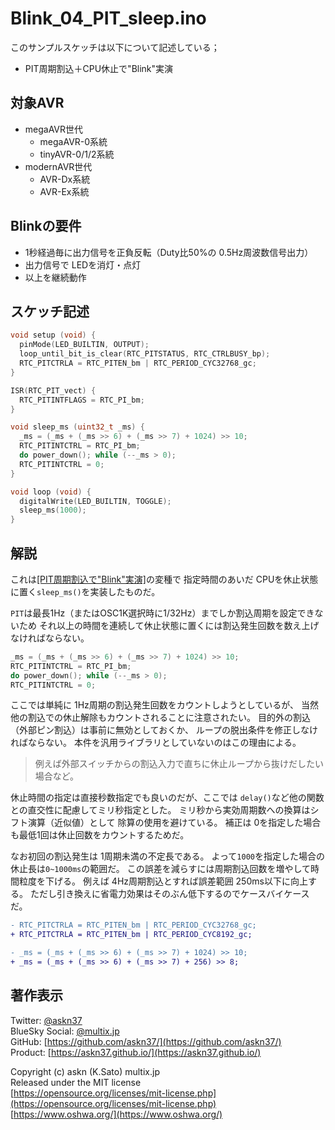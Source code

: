 # Blink_04_PIT_sleep.ino

このサンプルスケッチは以下について記述している；

- PIT周期割込＋CPU休止で"Blink"実演

## 対象AVR

- megaAVR世代
  - megaAVR-0系統
  - tinyAVR-0/1/2系統
- modernAVR世代
  - AVR-Dx系統
  - AVR-Ex系統

## Blinkの要件

- 1秒経過毎に出力信号を正負反転（Duty比50%の 0.5Hz周波数信号出力）
- 出力信号で LEDを消灯・点灯
- 以上を継続動作

## スケッチ記述

```c
void setup (void) {
  pinMode(LED_BUILTIN, OUTPUT);
  loop_until_bit_is_clear(RTC_PITSTATUS, RTC_CTRLBUSY_bp);
  RTC_PITCTRLA = RTC_PITEN_bm | RTC_PERIOD_CYC32768_gc;
}

ISR(RTC_PIT_vect) {
  RTC_PITINTFLAGS = RTC_PI_bm;
}

void sleep_ms (uint32_t _ms) {
  _ms = (_ms + (_ms >> 6) + (_ms >> 7) + 1024) >> 10;
  RTC_PITINTCTRL = RTC_PI_bm;
  do power_down(); while (--_ms > 0);
  RTC_PITINTCTRL = 0;
}

void loop (void) {
  digitalWrite(LED_BUILTIN, TOGGLE);
  sleep_ms(1000);
}
```

## 解説

これは[[PIT周期割込で"Blink"実演]](https://github.com/askn37/MacroMicroAPI_lib/tree/main/examples/Blink%20variations/Blink_03_PIT)の変種で
指定時間のあいだ CPUを休止状態に置く`sleep_ms()`を実装したものだ。

`PIT`は最長1Hz（またはOSC1K選択時に1/32Hz）までしか割込周期を設定できないため
それ以上の時間を連続して休止状態に置くには割込発生回数を数え上げなければならない。

```c
_ms = (_ms + (_ms >> 6) + (_ms >> 7) + 1024) >> 10;
RTC_PITINTCTRL = RTC_PI_bm;
do power_down(); while (--_ms > 0);
RTC_PITINTCTRL = 0;
```

ここでは単純に 1Hz周期の割込発生回数をカウントしようとしているが、
当然他の割込での休止解除もカウントされることに注意されたい。
目的外の割込（外部ピン割込）は事前に無効としておくか、
ループの脱出条件を修正しなければならない。
本件を汎用ライブラリとしていないのはこの理由による。

> 例えば外部スイッチからの割込入力で直ちに休止ループから抜けだしたい場合など。

休止時間の指定は直接秒数指定でも良いのだが、ここでは
`delay()`など他の関数との直交性に配慮してミリ秒指定とした。
ミリ秒から実効周期数への換算はシフト演算（近似値）として
除算の使用を避けている。
補正は 0を指定した場合も最低1回は休止回数をカウントするためだ。

なお初回の割込発生は 1周期未満の不定長である。
よって`1000`を指定した場合の休止長は`0~1000ms`の範囲だ。
この誤差を減らすには周期割込回数を増やして時間粒度を下げる。
例えば 4Hz周期割込とすれば誤差範囲 250ms以下に向上する。
ただし引き換えに省電力効果はそのぶん低下するのでケースバイケースだ。

```diff
- RTC_PITCTRLA = RTC_PITEN_bm | RTC_PERIOD_CYC32768_gc;
+ RTC_PITCTRLA = RTC_PITEN_bm | RTC_PERIOD_CYC8192_gc;

- _ms = (_ms + (_ms >> 6) + (_ms >> 7) + 1024) >> 10;
+ _ms = (_ms + (_ms >> 6) + (_ms >> 7) + 256) >> 8;
```

## 著作表示

Twitter: [@askn37](https://twitter.com/askn37) \
BlueSky Social: [@multix.jp](https://bsky.app/profile/multix.jp) \
GitHub: [https://github.com/askn37/](https://github.com/askn37/) \
Product: [https://askn37.github.io/](https://askn37.github.io/)

Copyright (c) askn (K.Sato) multix.jp \
Released under the MIT license \
[https://opensource.org/licenses/mit-license.php](https://opensource.org/licenses/mit-license.php) \
[https://www.oshwa.org/](https://www.oshwa.org/)
